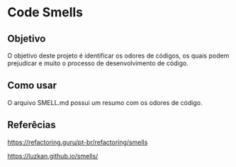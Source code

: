 # Code Smells 

## Objetivo 
O objetivo deste projeto é identificar os odores de códigos, os quais podem prejudicar e muito o processo de desenvolvimento de código.

## Como usar
O arquivo SMELL.md possui um resumo com os odores de código.

## Referêcias 
https://refactoring.guru/pt-br/refactoring/smells 

https://luzkan.github.io/smells/ 